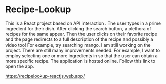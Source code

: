 # Recipe-Lookup
This is a React project based on API interaction . The user types in a prime ingredient for their dish. After clicking the search button, a plethora of recipes for the same appear. Then the user clicks on their favorite recipe and the page redirects to a full description of the recipe and possibly a video too! For example, try searching mango.
I am still working on the project. There are still many improvements needed. For example, I want to employ selecting one or more ingredients in so that the user can obtain a more specific recipe. 
The application is hosted online. Follow this link to open the app.

https://recipelookup-reactjs.web.app/
